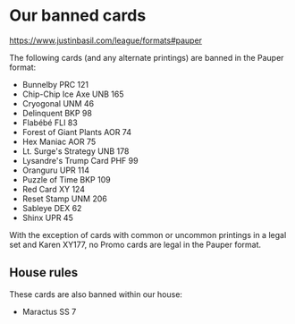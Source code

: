 # Our banned cards

https://www.justinbasil.com/league/formats#pauper

The following cards (and any alternate printings) are banned in the Pauper format:

* Bunnelby PRC 121
* Chip-Chip Ice Axe UNB 165
* Cryogonal UNM 46
* Delinquent BKP 98
* Flabébé FLI 83
* Forest of Giant Plants AOR 74
* Hex Maniac AOR 75
* Lt. Surge's Strategy UNB 178
* Lysandre's Trump Card PHF 99
* Oranguru UPR 114
* Puzzle of Time BKP 109
* Red Card XY 124
* Reset Stamp UNM 206
* Sableye DEX 62
* Shinx UPR 45

With the exception of cards with common or uncommon printings in a legal set and Karen XY177, no Promo cards are legal in the Pauper format.


## House rules

These cards are also banned within our house:

* Maractus SS 7
